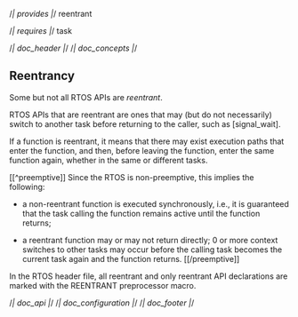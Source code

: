 /*| provides |*/
reentrant

/*| requires |*/
task

/*| doc_header |*/
/*| doc_concepts |*/
## Reentrancy

Some but not all RTOS APIs are *reentrant*.

RTOS APIs that are reentrant are ones that may (but do not necessarily) switch to another task before returning to the caller, such as [<span class="api">signal_wait</span>].

If a function is reentrant, it means that there may exist execution paths that enter the function, and then, before leaving the function, enter the same function again, whether in the same or different tasks.

[[^preemptive]]
Since the RTOS is non-preemptive, this implies the following:

- a non-reentrant function is executed synchronously, i.e., it is guaranteed that the task calling the function remains active until the function returns;

- a reentrant function may or may not return directly;
  0 or more context switches to other tasks may occur before the calling task becomes the current task again and the function returns.
[[/preemptive]]

In the RTOS header file, all reentrant and only reentrant API declarations are marked with the <span class="api">REENTRANT</span> preprocessor macro.

/*| doc_api |*/
/*| doc_configuration |*/
/*| doc_footer |*/
